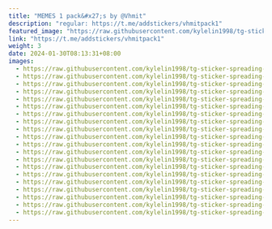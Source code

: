 ```yaml
---
title: "MEMES 1 pack&#x27;s by @Vhmit"
description: "regular: https://t.me/addstickers/vhmitpack1"
featured_image: "https://raw.githubusercontent.com/kylelin1998/tg-sticker-spreading-worldwide-images/main/img/43c8e5e2-5a7c-47a0-ba71-0b5fb20373ab.jpg"
link: "https://t.me/addstickers/vhmitpack1"
weight: 3
date: 2024-01-30T08:13:31+08:00
images:
  - https://raw.githubusercontent.com/kylelin1998/tg-sticker-spreading-worldwide-images/main/img/43c8e5e2-5a7c-47a0-ba71-0b5fb20373ab.jpg
  - https://raw.githubusercontent.com/kylelin1998/tg-sticker-spreading-worldwide-images/main/img/8cd6a35c-c41f-40c2-8d34-bec66cf9ea40.jpg
  - https://raw.githubusercontent.com/kylelin1998/tg-sticker-spreading-worldwide-images/main/img/eba5b2cb-6001-4cfa-b24c-b01e85edeb41.jpg
  - https://raw.githubusercontent.com/kylelin1998/tg-sticker-spreading-worldwide-images/main/img/e2236c6a-0774-45a5-a469-f8f72e40fe0f.jpg
  - https://raw.githubusercontent.com/kylelin1998/tg-sticker-spreading-worldwide-images/main/img/fb5420a8-2a64-4f1d-9383-4e86a6abb0ea.jpg
  - https://raw.githubusercontent.com/kylelin1998/tg-sticker-spreading-worldwide-images/main/img/11d96fe5-831c-4f08-a604-f0f83f962718.jpg
  - https://raw.githubusercontent.com/kylelin1998/tg-sticker-spreading-worldwide-images/main/img/36d88a7c-5ac3-4632-a79a-9e02d8e00f47.jpg
  - https://raw.githubusercontent.com/kylelin1998/tg-sticker-spreading-worldwide-images/main/img/a6ffe124-2027-4766-b946-d19ff92f4cf9.jpg
  - https://raw.githubusercontent.com/kylelin1998/tg-sticker-spreading-worldwide-images/main/img/99540972-42f7-4531-bd73-7ec7dd953518.jpg
  - https://raw.githubusercontent.com/kylelin1998/tg-sticker-spreading-worldwide-images/main/img/0e9539c1-b466-4b69-b156-d2693c4edaa7.jpg
  - https://raw.githubusercontent.com/kylelin1998/tg-sticker-spreading-worldwide-images/main/img/ddeb56a0-e51c-4411-bc7a-08420616535c.jpg
  - https://raw.githubusercontent.com/kylelin1998/tg-sticker-spreading-worldwide-images/main/img/37a18d3c-9c5f-4fda-9836-ed99319f049d.jpg
  - https://raw.githubusercontent.com/kylelin1998/tg-sticker-spreading-worldwide-images/main/img/928fc0b5-9f27-4a42-ba9a-34db8f99d392.jpg
  - https://raw.githubusercontent.com/kylelin1998/tg-sticker-spreading-worldwide-images/main/img/ee507ad2-9a07-409c-a89a-4d4d22f5c09c.jpg
  - https://raw.githubusercontent.com/kylelin1998/tg-sticker-spreading-worldwide-images/main/img/0589f346-7a54-4516-91b6-28d7c4d1e65c.jpg
  - https://raw.githubusercontent.com/kylelin1998/tg-sticker-spreading-worldwide-images/main/img/71af6211-f27a-4ad6-997b-e179adc052ce.jpg
  - https://raw.githubusercontent.com/kylelin1998/tg-sticker-spreading-worldwide-images/main/img/4b8566f2-edc9-4541-a530-592a70d47178.jpg
  - https://raw.githubusercontent.com/kylelin1998/tg-sticker-spreading-worldwide-images/main/img/21292b9a-ef9b-4eac-9e65-33af114a9a22.jpg
  - https://raw.githubusercontent.com/kylelin1998/tg-sticker-spreading-worldwide-images/main/img/83f87385-1703-4436-9f3b-d9893056844b.jpg
  - https://raw.githubusercontent.com/kylelin1998/tg-sticker-spreading-worldwide-images/main/img/b85d69e8-2304-47d0-99bc-93612955438b.jpg
---
```

